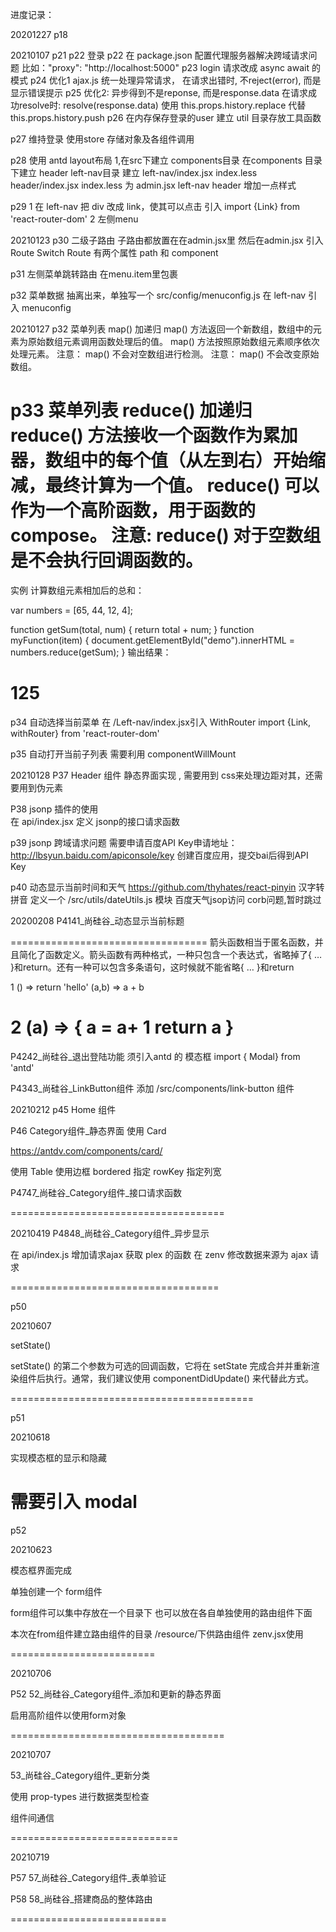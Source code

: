 进度记录：

20201227 p18

20210107 p21 p22 登录
 p22 在 package.json 配置代理服务器解决跨域请求问题
 比如："proxy": "http://localhost:5000"
 p23 login 请求改成 async await 的模式
 p24 
 优化1 ajax.js 统一处理异常请求，
 在请求出错时, 不reject(error), 而是显示错误提示
 p25
 优化2: 异步得到不是reponse, 而是response.data
   在请求成功resolve时: resolve(response.data)
   使用 this.props.history.replace 代替 this.props.history.push
 p26
 在内存保存登录的user
 建立 util 目录存放工具函数

 p27 维持登录 
 使用store 存储对象及各组件调用

 p28 使用 antd layout布局 
 1,在src下建立 components目录
 在components 目录下建立 header left-nav目录 
 建立 left-nav/index.jsx index.less header/index.jsx index.less
 为 admin.jsx left-nav header 增加一点样式

 p29
 1
 在 left-nav 把 div 改成 link，使其可以点击 
 引入 import {Link} from 'react-router-dom'
 2
 左侧menu

 20210123
 p30 二级子路由
 子路由都放置在在admin.jsx里
 然后在admin.jsx 引入 Route Switch
 Route 有两个属性 path 和 component
 
 p31 左侧菜单跳转路由
 在menu.item里包裹 <link></link>

 p32 菜单数据 
 抽离出来，单独写一个 src/config/menuconfig.js
 在 left-nav 引入 menuconfig

 20210127
 p32 菜单列表 map() 加递归
 map() 方法返回一个新数组，数组中的元素为原始数组元素调用函数处理后的值。
 map() 方法按照原始数组元素顺序依次处理元素。
 注意： map() 不会对空数组进行检测。
 注意： map() 不会改变原始数组。


 p33 菜单列表 reduce() 加递归
 reduce() 方法接收一个函数作为累加器，数组中的每个值（从左到右）开始缩减，最终计算为一个值。
 reduce() 可以作为一个高阶函数，用于函数的 compose。
 注意: reduce() 对于空数组是不会执行回调函数的。
 ====================
 实例
  计算数组元素相加后的总和：

  var numbers = [65, 44, 12, 4];
  
  function getSum(total, num) {
      return total + num;
  }
  function myFunction(item) {
      document.getElementById("demo").innerHTML = numbers.reduce(getSum);
  }
  输出结果：

  125
 ====================
 p34 自动选择当前菜单
 在 /Left-nav/index.jsx引入 WithRouter
 import {Link, withRouter} from 'react-router-dom'


 p35 自动打开当前子列表
 需要利用 componentWillMount

20210128
P37 Header 组件
静态界面实现 , 需要用到 css来处理边距对其，还需要用到伪元素

P38 jsonp 插件的使用  
在 api/index.jsx 定义 jsonp的接口请求函数

p39 jsonp 跨域请求问题
需要申请百度API Key申请地址：http://lbsyun.baidu.com/apiconsole/key
创建百度应用，提交bai后得到API Key

p40 动态显示当前时间和天气
https://github.com/thyhates/react-pinyin
汉字转拼音
定义一个 /src/utils/dateUtils.js 模块
百度天气jsop访问 corb问题,暂时跳过


20200208
P4141_尚硅谷_动态显示当前标题

==================================
箭头函数相当于匿名函数，并且简化了函数定义。箭头函数有两种格式，一种只包含一个表达式，省略掉了{ … }和return。还有一种可以包含多条语句，这时候就不能省略{ … }和return

1
() => return 'hello'
(a,b) => a + b

2
(a) => {
  a = a+ 1
  return a
}
==================================

P4242_尚硅谷_退出登陆功能
须引入antd 的 模态框
import { Modal} from 'antd'

P4343_尚硅谷_LinkButton组件
添加 /src/components/link-button 组件




20210212
p45 Home 组件 


P46 Category组件_静态界面
使用 Card

https://antdv.com/components/card/

使用 Table
使用边框 bordered
指定 rowKey
指定列宽

P4747_尚硅谷_Category组件_接口请求函数

=====================================

20210419
P4848_尚硅谷_Category组件_异步显示

在 api/index.js 增加请求ajax 获取 plex 的函数
在 zenv 修改数据来源为 ajax 请求


====================================

p50

20210607

setState()

setState() 的第二个参数为可选的回调函数，它将在 setState 完成合并并重新渲染组件后执行。通常，我们建议使用 componentDidUpdate() 来代替此方式。

==========================================

p51

20210618 

实现模态框的显示和隐藏

需要引入 modal
===========================================

p52

20210623

模态框界面完成

单独创建一个 form组件

form组件可以集中存放在一个目录下
也可以放在各自单独使用的路由组件下面

本次在from组件建立路由组件的目录 /resource/下供路由组件 zenv.jsx使用




=========================

20210706

P52
52_尚硅谷_Category组件_添加和更新的静态界面


启用高阶组件以使用form对象 



=====================================

20210707

53_尚硅谷_Category组件_更新分类

使用 prop-types 进行数据类型检查

组件间通信



=============================


20210719

P57
57_尚硅谷_Category组件_表单验证


P58
58_尚硅谷_搭建商品的整体路由


===========================